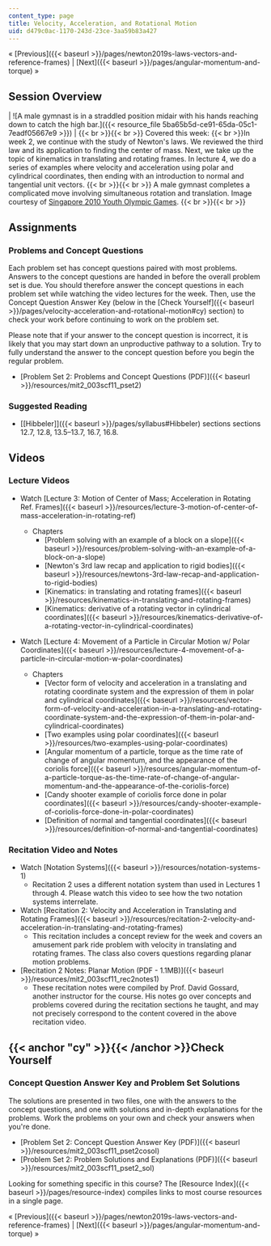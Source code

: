 ```yaml
---
content_type: page
title: Velocity, Acceleration, and Rotational Motion
uid: d479c0ac-1170-243d-23ce-3aa59b83a427
---
```


« [Previous]({{< baseurl >}}/pages/newton2019s-laws-vectors-and-reference-frames) | [Next]({{< baseurl >}}/pages/angular-momentum-and-torque) »

Session Overview
----------------

| ![A male gymnast is in a straddled position midair with his hands reaching down to catch the high bar.]({{< resource_file 5ba65b5d-ce91-65da-05c1-7eadf05667e9 >}}) |  {{< br >}}{{< br >}} Covered this week:  {{< br >}}In week 2, we continue with the study of Newton's laws. We reviewed the third law and its application to finding the center of mass. Next, we take up the topic of kinematics in translating and rotating frames. In lecture 4, we do a series of examples where velocity and acceleration using polar and cylindrical coordinates, then ending with an introduction to normal and tangential unit vectors. {{< br >}}{{< br >}} A male gymnast completes a complicated move involving simultaneous rotation and translation. Image courtesy of [Singapore 2010 Youth Olympic Games](http://www.flickr.com/photos/singapore2010/4916726882/). {{< br >}}{{< br >}}  

Assignments
-----------

### Problems and Concept Questions

Each problem set has concept questions paired with most problems. Answers to the concept questions are handed in before the overall problem set is due. You should therefore answer the concept questions in each problem set while watching the video lectures for the week. Then, use the Concept Question Answer Key (below in the [Check Yourself]({{< baseurl >}}/pages/velocity-acceleration-and-rotational-motion#cy) section) to check your work before continuing to work on the problem set.

Please note that if your answer to the concept question is incorrect, it is likely that you may start down an unproductive pathway to a solution. Try to fully understand the answer to the concept question before you begin the regular problem.

*   [Problem Set 2: Problems and Concept Questions (PDF)]({{< baseurl >}}/resources/mit2_003scf11_pset2)

### Suggested Reading

*   [\[Hibbeler\]]({{< baseurl >}}/pages/syllabus#Hibbeler) sections sections 12.7, 12.8, 13.5–13.7, 16.7, 16.8.

Videos
------

### Lecture Videos

*   Watch [Lecture 3: Motion of Center of Mass; Acceleration in Rotating Ref. Frames]({{< baseurl >}}/resources/lecture-3-motion-of-center-of-mass-acceleration-in-rotating-ref)
    *   Chapters
        *   [Problem solving with an example of a block on a slope]({{< baseurl >}}/resources/problem-solving-with-an-example-of-a-block-on-a-slope)
        *   [Newton's 3rd law recap and application to rigid bodies]({{< baseurl >}}/resources/newtons-3rd-law-recap-and-application-to-rigid-bodies)
        *   [Kinematics: in translating and rotating frames]({{< baseurl >}}/resources/kinematics-in-translating-and-rotating-frames)
        *   [Kinematics: derivative of a rotating vector in cylindrical coordinates]({{< baseurl >}}/resources/kinematics-derivative-of-a-rotating-vector-in-cylindrical-coordinates)

*   Watch [Lecture 4: Movement of a Particle in Circular Motion w/ Polar Coordinates]({{< baseurl >}}/resources/lecture-4-movement-of-a-particle-in-circular-motion-w-polar-coordinates)
    *   Chapters
        *   [Vector form of velocity and acceleration in a translating and rotating coordinate system and the expression of them in polar and cylindrical coordinates]({{< baseurl >}}/resources/vector-form-of-velocity-and-acceleration-in-a-translating-and-rotating-coordinate-system-and-the-expression-of-them-in-polar-and-cylindrical-coordinates)
        *   [Two examples using polar coordinates]({{< baseurl >}}/resources/two-examples-using-polar-coordinates)
        *   [Angular momentum of a particle, torque as the time rate of change of angular momentum, and the appearance of the coriolis force]({{< baseurl >}}/resources/angular-momentum-of-a-particle-torque-as-the-time-rate-of-change-of-angular-momentum-and-the-appearance-of-the-coriolis-force)
        *   [Candy shooter example of coriolis force done in polar coordinates]({{< baseurl >}}/resources/candy-shooter-example-of-coriolis-force-done-in-polar-coordinates)
        *   [Definition of normal and tangential coordinates]({{< baseurl >}}/resources/definition-of-normal-and-tangential-coordinates)

### Recitation Video and Notes

*   Watch [Notation Systems]({{< baseurl >}}/resources/notation-systems-1)
    *   Recitation 2 uses a different notation system than used in Lectures 1 through 4. Please watch this video to see how the two notation systems interrelate.
*   Watch [Recitation 2: Velocity and Acceleration in Translating and Rotating Frames]({{< baseurl >}}/resources/recitation-2-velocity-and-acceleration-in-translating-and-rotating-frames)
    *   This recitation includes a concept review for the week and covers an amusement park ride problem with velocity in translating and rotating frames. The class also covers questions regarding planar motion problems.
*   [Recitation 2 Notes: Planar Motion (PDF - 1.1MB)]({{< baseurl >}}/resources/mit2_003scf11_rec2notes1)
    *   These recitation notes were compiled by Prof. David Gossard, another instructor for the course. His notes go over concepts and problems covered during the recitation sections he taught, and may not precisely correspond to the content covered in the above recitation video.

{{< anchor "cy" >}}{{< /anchor >}}Check Yourself
------------------------------------------------

### Concept Question Answer Key and Problem Set Solutions

The solutions are presented in two files, one with the answers to the concept questions, and one with solutions and in-depth explanations for the problems. Work the problems on your own and check your answers when you're done.

*   [Problem Set 2: Concept Question Answer Key (PDF)]({{< baseurl >}}/resources/mit2_003scf11_pset2cosol)
*   [Problem Set 2: Problem Solutions and Explanations (PDF)]({{< baseurl >}}/resources/mit2_003scf11_pset2_sol)

Looking for something specific in this course? The [Resource Index]({{< baseurl >}}/pages/resource-index) compiles links to most course resources in a single page.

« [Previous]({{< baseurl >}}/pages/newton2019s-laws-vectors-and-reference-frames) | [Next]({{< baseurl >}}/pages/angular-momentum-and-torque) »